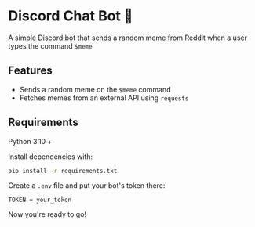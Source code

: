 # Discord Chat Bot 🤖

A simple Discord bot that sends a random meme from Reddit when a user types the command `$meme`

## Features

- Sends a random meme on the `$meme` command
- Fetches memes from an external API using `requests`

## Requirements

Python 3.10 + 

Install dependencies with:

```bash
pip install -r requirements.txt
```

Create a `.env` file and put your bot's token there:

```text
TOKEN = your_token
```

Now you're ready to go!